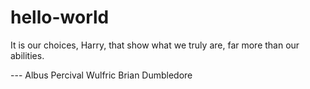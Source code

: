 # hello-world

It is our choices, Harry, that show what we truly are, far more than our abilities.

--- Albus Percival Wulfric Brian Dumbledore

